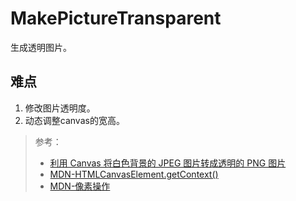 # MakePictureTransparent

生成透明图片。

## 难点

1. 修改图片透明度。
2. 动态调整canvas的宽高。

> 参考：
>
> - [利用 Canvas 将白色背景的 JPEG 图片转成透明的 PNG 图片](https://www.ucloud.cn/yun/85967.html)
> - [MDN-HTMLCanvasElement.getContext()](https://developer.mozilla.org/zh-CN/docs/Web/API/HTMLCanvasElement/getContext)
> - [MDN-像素操作](https://developer.mozilla.org/zh-CN/docs/Web/API/Canvas_API/Tutorial/Pixel_manipulation_with_canvas)
